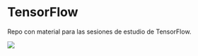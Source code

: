 # TensorFlow
Repo con material para las sesiones de estudio de TensorFlow.

<div style="margin: 0 auto">
  <img src="https://upload.wikimedia.org/wikipedia/commons/thumb/1/11/TensorFlowLogo.svg/1200px-TensorFlowLogo.svg.png" />
</div>
